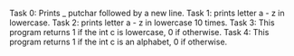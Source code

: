 Task 0: Prints _ putchar followed by a new line.
Task 1: prints letter a - z in lowercase. 
Task 2: prints letter a - z in lowercase 10 times.
Task 3: This program returns 1 if the int c is lowercase, 0 if otherwise.
Task 4: This program returns 1 if the int c is an alphabet, 0 if otherwise.
